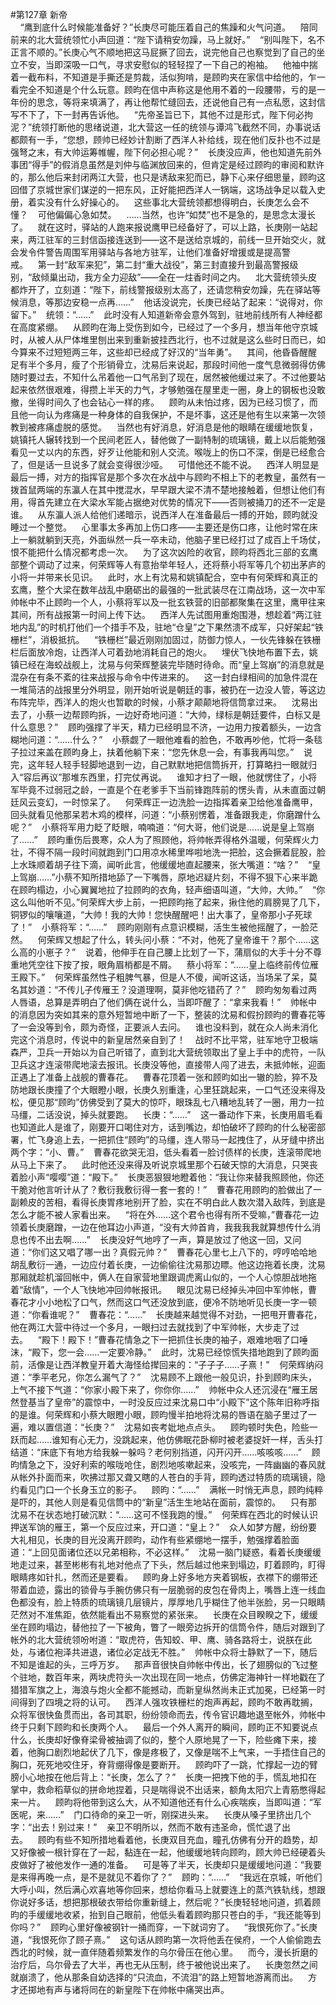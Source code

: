 #第127章 新帝<br />    “鹰到底什么时候能准备好？”长庚尽可能压着自己的焦躁和火气问道。    陪同前来的北大营统领忙小声回道：“陛下请稍安勿躁，马上就好。”    “别叫陛下，名不正言不顺的。”长庚心气不顺地把这马屁撅了回去，说完他自己也察觉到了自己的坐立不安，当即深吸一口气，寻求安慰似的轻轻捏了一下自己的袍袖。    他袖中揣着一截布料，不知道是手撕还是剪裁，活似狗啃，是顾昀夹在家信中给他的，乍一看完全不知道是个什么玩意。顾昀在信中声称这是他用不着的一段腰带，亏的是一年份的思念，等将来填满了，再让他帮忙缝回去，还说他自己有一点私愿，这封信写不下了，下一封再告诉他。    “先帝圣旨已下，其他不过是形式，陛下何必拘泥？”统领打断他的思绪说道，北大营这一任的统领与谭鸿飞截然不同，办事说话都颇有一手，“您想，顾帅已经妙计割断了西洋人补给线，现在他们反扑也不过是强弩之末，有大帅运筹帷幄，陛下何必担心呢？”    长庚没应声，他也知道先前外事团“得手”的假消息虽然是刘仲与临渊放回来的，但肯定是经过顾昀的审阅和默许的，那么他后来封闭两江大营，也只是诱敌来犯而已，静下心来仔细思量，顾昀这回借了京城世家们谋逆的一把东风，正好能把西洋人一锅端，这场战争足以载入史册，着实没有什么好操心的。    这些事北大营统领都想得明白，长庚怎么会不懂？    可他偏偏心急如焚。    ……当然，也许“如焚”也不是急的，是思念太漫长了。    就在这时，驿站的人跑来报说鹰甲已经备好了，可以上路，长庚刚一站起来，两江驻军的三封信函接连送到——这不是送给京城的，前线一旦开始交火，就会发令件警告周围军用驿站与各地方驻军，让他们准备好增援或是提高警戒。    第一封“敌军来犯”，第二封“重大战役”，第三封直接升到最高警报级别，“敌倾巢出动，我方全力迎敌”——全在一炷香时间之内。    北大营统领头皮都炸开了，立刻道：“陛下，前线警报级别太高了，还请您稍安勿躁，先在驿站等候消息，等那边安稳一点再……”    他话没说完，长庚已经站了起来：“说得对，你留下。”    统领：“……”    此时没有人知道新帝会意外驾到，驻地前线所有人神经都在高度紧绷。    从顾昀在海上受伤到如今，已经过了一个多月，想当年他守京城时，从被人从尸体堆里刨出来到重新披挂西北行，也不过就是这么些时日而已，如今算来不过短短两三年，这些却已经成了好汉的“当年勇”。    其间，他昏昏醒醒足有半个多月，瘦了个形销骨立，沈易后来说起，那段时间他一度气息微弱得仿佛随时要过去，不知什么吊着他一口气吊到了现在，居然被他缓过来了。不过他要站起来依然很艰难，得攒上半天的力气，才够勉强在屋里走一圈，身上的钢板也没敢撤，坐得时间久了也会钻心一样的疼。    顾昀从未怕过疼，因为已经习惯了，而且他一向认为疼痛是一种身体的自我保护，不是坏事，这还是他有生以来第一次领教到被疼痛虚脱的感觉。    当然也有好消息，好消息是他的眼睛在缓缓地恢复，姚镇托人辗转找到一个民间老匠人，替他做了一副特制的琉璃镜，戴上以后能勉强看见一丈以内的东西，好歹让他能和别人交流。喉咙上的伤口不深，倒是已经愈合了，但是话一旦说多了就会变得很沙哑。    可惜他还不能不说。    西洋人明显是最后一搏，对方的指挥官是那个多次在水战中与顾昀不相上下的老教皇，虽然有一拨首鼠两端的东瀛人在其中搅混水，早早跟大梁不清不楚地接触着，但想让他们有用，得首先建立在大梁水军能占据绝对优势的情况下——否则被捅刀的还不一定是谁。    从东瀛人派人给他们递暗示，说西洋人在准备最后一搏的开始，顾昀就没睡过一个整觉。    心里事太多再加上伤口疼——主要还是伤口疼，让他时常在床上一躺就躺到天亮，外面纵然一兵一卒未动，他脑子里已经打过了成百上千场仗，恨不能把什么情况都考虑一次。    为了这次凶险的收官，顾昀将西北三部的玄鹰部整个调动了过来，何荣辉等人有意抬举年轻人，还将蔡小将军等几个初出茅庐的小将一并带来长见识。    此时，水上有沈易和姚镇配合，空中有何荣辉和真正的玄鹰，整个大梁在数年战乱中磨砺出的最强的一批武装尽在江南战场，这一次中军帅帐中不止顾昀一个人，小蔡将军以及一批玄铁营的旧部都聚集在这里，鹰甲往来其间，所有战报第一时间上传下达。    西洋人先试图用重炮围港，想趁着“两江驻地内乱”的时机打他们一个措手不及，驻地“仓皇”之下果然溃不成军，只好架起“铁栅栏”，消极抵抗。    “铁栅栏”最近刚刚加固过，防御力惊人，一伙先锋躲在铁栅栏后面放冷炮，让西洋人可着劲地消耗自己的炮火。    埋伏飞快地布置下去，姚镇已经在海蛟战舰上，沈易与何荣辉整装完毕随时待命。而“皇上驾崩”的消息就是混杂在有条不紊的往来战报与命令中传进来的。    这一封白绿相间的加急件混在一堆简洁的战报里分外明显，刚开始听说是朝廷的事，被扔在一边没人管，等这边布阵完毕，西洋人的炮火也暂歇的时候，小蔡才颠颠地将信筒拿过来。    沈易出去了，小蔡一边帮顾昀拆，一边好奇地问道：“大帅，绿标是朝廷要件，白标又是什么意思？”    顾昀强撑了半天，精力已经明显不济，一边用力按着额头，一边含糊地问道：“……什么？”    小蔡觑了一眼他难看的脸色，不敢再吵他，忙将一条毯子拉过来盖在顾昀身上，扶着他躺下来：“您先休息一会，有事我再叫您。”    说完，这年轻人轻手轻脚地退到一边，自己默默地把信筒拆开，打算略扫一眼就归入“容后再议”那堆东西里，打完仗再说。    谁知才扫了一眼，他就愣住了，小将军毕竟不过弱冠之龄，一直是个在老爹手下当前锋跑阵前的愣头青，从未直面过朝廷风云变幻，一时惊呆了。    何荣辉正一边洗脸一边指挥着亲卫给他准备鹰甲，回头就看见他那呆若木鸡的模样，问道：“小蔡别愣着，准备跟我走，你磨蹭什么呢？”    小蔡将军用力眨了眨眼，喃喃道：“何大哥，他们说是……说是皇上驾崩了……”    顾昀重伤后畏寒，众人为了照顾他，将帅帐弄得格外温暖，何荣辉火力壮，不得不隔一段时间就跑到门口用凉水稀里哗啦地洗一把脸，这会撅着屁股，脸上水珠顺着胡子往下滴，闻听此言，他缓缓地直起腰来，张大嘴道：“啥？”    “皇上驾崩……”小蔡不知所措地舔了一下嘴唇，原地迟疑片刻，不得不狠下心来半跪在顾昀榻边，小心翼翼地拉了拉顾昀的衣角，轻声细语叫道，“大帅，大帅。”    “你这么叫他听不见。”何荣辉大步上前，一把顾昀拖了起来，揪住他的肩膀晃了几下，铜锣似的嚷嚷道，“大帅！我的大帅！您快醒醒吧！出大事了，皇帝那小子死球了！”    小蔡将军：“……”    顾昀刚刚有点意识模糊，活生生被他摇醒了，一脸茫然。    何荣辉又想起了什么，转头问小蔡：“不对，他死了皇帝谁干？那个……这么高的小崽子？”    说着，他伸手在自己腰上比划了一下，蒲扇似的大手十分不尊重地凭空往下按了按，眼角眉梢都是不屑。    蔡小将军：“……皇上临终前传位雁王殿下。”    何荣辉虽然性子粗脾气暴，但是人不傻，闻听这话，当场呆了呆，莫名其妙道：“不传儿子传雁王？没道理啊，莫非他吃错药了？”    顾昀匆匆看过两人唇语，总算是弄明白了他们俩在说什么，当即吓醒了：“拿来我看！”    帅帐中的消息因为突如其来的意外短暂地中断了一下，整装的沈易和假扮顾昀的曹春花等了一会没等到令，颇为奇怪，正要派人去问。    谁也没料到，就在众人尚未消化完这个消息时，传说中的新皇居然亲自到了！    战时不比平常，驻军地守卫极端森严，卫兵一开始以为自己听错了，直到北大营统领取出了皇上手中的虎符，一队卫兵这才连滚带爬地滚去报讯。长庚没等他，直接带人闯了进去，未抵帅帐，迎面正遇上了准备上战舰的曹春花。    曹春花顶着一张和顾昀如出一辙的脸，猝不及防地跟长庚撞了个大眼瞪小眼，长庚久别重逢，心里狂跳起来，一口气还没来得及松，便见那“顾昀”仿佛受到了莫大的惊吓，眼珠乱七八糟地乱转了一圈，用力一拉马缰，二话没说，掉头就要跑。    长庚：“……”    这一番动作下来，长庚用眉毛看也知道此人是谁了，刚要开口喝住对方，话到嘴边，却怕破坏了顾昀的什么秘密部署，忙飞身追上去，一把抓住“顾昀”的马缰，连人带马一起拽住了，从牙缝中挤出两个字：“小、曹。”    曹春花欲哭无泪，低头看着一脸讨债样的长庚，连滚带爬地从马上下来了。    此时他还没来得及听说京城里那个石破天惊的大消息，只哭丧着脸小声“嘤嘤”道：“殿下。”    长庚恶狠狠地瞪着他：“我让你来替我照顾他，你还干脆对他言听计从了？敷衍我敷衍得一套一套的！”    曹春花用顾昀的脸做出了一副赖皮的苦相，看得长庚胃疼地别开了脸，实在不明白此人数次潜入敌阵，到底是怎么才能不被人家看出来。    “将在外……这个君令也得有所不受嘛，”曹春花一边领着长庚磨蹭，一边在他耳边小声道，“没有大帅首肯，我我我我就算想传什么消息也传不出去啊……”    长庚没好气地哼了一声，算是放过了他这一回，又问道：“你们这又唱了哪一出？真假元帅？”    曹春花心里七上八下的，哼哼哈哈地胡乱敷衍一通，一边应付着长庚，一边偷偷往沈易那边瞟。他这边拖着长庚，沈易那厢就趁机溜回帐中，俩人在自家营地里跟调虎离山似的，一个人心惊胆战地拖着“敌情”，一个人飞快地冲回帅帐报讯。    眼见沈易已经掉头冲回中军帅帐，曹春花才小小地松了口气，然而这口气还没放到底，便冷不防地听见长庚一字一顿道：“你看谁呢？”    曹春花：“……”    长庚越来越觉得不对劲，一把甩开曹春花，他在两江大营中待过一个多月，一眼扫过去就找到了中军帅帐，大步走了过去。    “殿下！殿下！”曹春花情急之下一把抓住长庚的袖子，艰难地咽了口唾沫，“殿下，您一会……一定要冷静。”    此时，沈易已经惊慌失措地跑到了顾昀面前，活像是让西洋教皇开着大海怪给撵回来的：“子子子……子熹！”    何荣辉纳闷道：“季平老兄，你怎么漏气了？”    沈易顾不上跟他一般见识，扑到顾昀床头，上气不接下气道：“你家小殿下来了，你你你……”    帅帐中众人还沉浸在“雁王居然登基当了皇帝”的震惊中，一时没反应过来沈易口中“小殿下”这个陈年旧称呼指的是谁。何荣辉和小蔡大眼瞪小眼，顾昀慢半拍地将沈易的唇语在脑子里过了一遍，难以置信道：“长庚？”    沈易如丧考妣地点点头。    顾昀顿时失色，险些一跃而起……谁知有心无力，没跳起来，他仿佛眠花卧柳时被老婆捉奸一样，舌头打结道：“床底下有地方给我躲一躲吗？老何别挡道，闪开闪开……咳咳咳……”    顾昀情急之下，没好利索的喉咙呛住，剧烈地咳嗽起来，没咳完，一阵幽幽的春风就从帐外扑面而来，吹拂过那又聋又瞎的人苍白的手背，顾昀透过特质的琉璃镜，隐约看见门口一个长身玉立的影子。    顾昀：“……”    满帐一时悄无声息，顾昀纯粹是吓的，其他人则是看见信筒中的“新皇”活生生地站在面前，震惊的。    只有那沈易不在状态地打破沉默：“……这可不怪我跑的慢。”    何荣辉在西北的时候认识押送军饷的雁王，第一个反应过来，开口道：“皇上？”    众人如梦方醒，纷纷要大礼相见，长庚的目光没离开顾昀，动作有些紧绷地一摆手，勉强撑着脸面道：“上回见面诸位还以兄弟相称，不必这样。”    沈易一脑门疑惑，看着长庚缓缓地走过来，甚至彬彬有礼地对他点了下头，然后越过他来到塌边，盯着顾昀，盯得眼睛疼如针扎，然而还是要看。    顾昀身上好多地方夹着钢板，衣襟下的绷带还带着血迹，露出的锁骨与手腕仿佛只有一层脆弱的皮包在骨肉上，嘴唇上连一线血色都没有，脸上特质的琉璃镜几层镜片，厚厚地几乎糊住了他半张脸，另一只眼睛茫然对不准焦距，依然能看出不易察觉的紧张来。    长庚在众目睽睽之下，缓缓坐在顾昀塌边，替他拉了一下被角，瞥了一眼旁边拆开的信筒令件，随后对跟到了帐外的北大营统领吩咐道：“取虎符，告知蛟、甲、鹰、骑各路将士，说朕在此处，与诸位袍泽共进退，诸位必定战无不胜。”    帅帐中众将士静默了一下，随后不知是谁起的头，三呼万岁。    那声音很快自帅帐中传出，长了翅膀似的飞过整个驻地，数百年来，两块虎符头一次出现在同一地点，仿佛定海神针一样地戳在了猎猎军旗之上，海浪与炮火全都不能撼动，而新皇纵然尚未正式加冕，已经第一时间得到了四境之将的认可。    西洋人强攻铁栅栏的炮声再起，顾昀不敢再耽搁，众将军很快鱼贯而出，各司其职，纷纷领命而去，传令官识趣地退至帐外，帅帐中终于只剩下顾昀和长庚两个人。    最后一个外人离开的瞬间，顾昀正不知要说点什么，长庚却好像脊梁骨被抽调了似的，整个人原地晃了一下，险些瘫下来，接着，他胸口剧烈地起伏了几下，像是疼极了，又像是喘不上气来，一手捂住自己的胸口，死死地咬住牙，脊背绷得像是要断开。    顾昀吓了一跳，忙撑起一边的臂膀小心地按在他后背上：“长庚，怎么了？”    长庚一把拽下他的手，慌乱地扣在掌中，救命稻草似的拼命地捏着，只是喘得说不出话来，额角太阳穴上青筋憋得起来一片。    顾昀将他带到这么大，从不知道他还有什么心疾喘疾，当即叫道：“军医呢，来……”    门口待命的亲卫一听，刚探进头来。    长庚从嗓子里挤出几个字：“出去！别过来！”    亲卫不明所以，然而不敢有违圣命，慌忙退了出去。    顾昀有些不知所措地看着他，长庚双目充血，瞳孔仿佛有分开的趋势，却又好像被一根针穿在了一起，黏连在一起，他缓缓地转向顾昀，顾大帅已经硬着头皮做好了被他发作一通的准备。    可是等了半天，长庚却只是缓缓地问道：“我要是来得再晚一点，是不是就见不着你了？”    顾昀：“……”    “我远在京城，听他们大呼小叫，然后满心欢喜地等你回来，想给你看马上就要连上的蒸汽铁轨线，想跟你说好多话，想把那根破衣带给你重新缝上，然后呢？”长庚轻轻地问道，抓着顾昀的手缓缓地收紧，抬到自己眼前，他低头看着顾昀那只苍白的手，“我还能等到你吗？”    顾昀心里好像被钢针一捅而穿，一下就词穷了。    “我恨死你了。”长庚道，“我恨死你了顾子熹。”    这句话从顾昀第一次将他丢在侯府，一个人偷偷跑去西北的时候，就一直伴随着频繁发作的乌尔骨压在他心里。    而今，漫长折磨的治疗后，乌尔骨去了大半，再也无从压制，终于被他说出来了。    长庚忽然之间就崩溃了，他从那条自幼选择的“只流血，不流泪”的路上短暂地游离而出。    方才还掷地有声与诸将同在的新皇陛下在帅帐中痛哭出声。